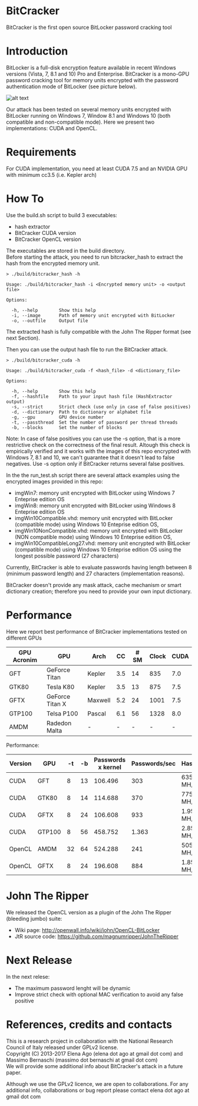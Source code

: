 BitCracker
========

BitCracker is the first open source BitLocker password cracking tool

Introduction
===

BitLocker is a full-disk encryption feature available in recent Windows versions (Vista, 7, 8.1 and 10) Pro and Enterprise.
BitCracker is a mono-GPU password cracking tool for memory units encrypted with the password authentication mode of BitLocker (see picture below).

![alt text](http://openwall.info/wiki/_media/john/bitcracker_img1.png)

Our attack has been tested on several memory units encrypted with BitLocker running on Windows 7, Window 8.1 and Windows 10 (both compatible and non-compatible mode).
Here we present two implementations: CUDA and OpenCL.

Requirements
===

For CUDA implementation, you need at least CUDA 7.5 and an NVIDIA GPU with minimum cc3.5 (i.e. Kepler arch) 

How To
===

Use the build.sh script to build 3 executables:

- hash extractor
- BitCracker CUDA version
- BitCracker OpenCL version

The executables are stored in the build directory.
<br>
Before starting the attack, you need to run bitcracker_hash to extract the hash from the encrypted memory unit.

```
> ./build/bitcracker_hash -h

Usage: ./build/bitcracker_hash -i <Encrypted memory unit> -o <output file>

Options:

  -h, --help		Show this help
  -i, --image		Path of memory unit encrypted with BitLocker
  -o, --outfile		Output file
```

The extracted hash is fully compatible with the John The Ripper format (see next Section).<br>

Then you can use the output hash file to run the BitCracker attack.

```
> ./build/bitcracker_cuda -h

Usage: ./build/bitcracker_cuda -f <hash_file> -d <dictionary_file>

Options:

  -h, --help		Show this help
  -f, --hashfile 	Path to your input hash file (HashExtractor output)
  -s, --strict		Strict check (use only in case of false positives)
  -d, --dictionary	Path to dictionary or alphabet file
  -g, --gpu 		GPU device number
  -t, --passthread	Set the number of password per thread threads
  -b, --blocks		Set the number of blocks
```

Note: In case of false positives you can use the -s option, that is a more restrictive check on the correctness of the final result. Altough this check is empirically verified and it works with the images of this repo encrypted with Windows 7, 8.1 and 10, we can't guarantee that it doesn't lead to false negatives. Use -s option only if BitCracker returns several false positives.

In the the run_test.sh script there are several attack examples using the encrypted images provided in this repo:
* imgWin7: memory unit encrypted with BitLocker using Windows 7 Enteprise edition OS
* imgWin8: memory unit encrypted with BitLocker using Windows 8 Enteprise edition OS
* imgWin10Compatible.vhd: memory unit encrypted with BitLocker (compatible mode) using Windows 10 Enteprise edition OS, 
* imgWin10NonCompatible.vhd: memory unit encrypted with BitLocker (NON compatible mode) using Windows 10 Enteprise edition OS, 
* imgWin10CompatibleLong27.vhd: memory unit encrypted with BitLocker (compatible mode) using Windows 10 Enteprise edition OS using the longest possible password (27 characters)

Currently, BitCracker is able to evaluate passwords having length between 8 (minimum password length) and 27 characters (implementation reasons).

BitCracker doesn't provide any mask attack, cache mechanism or smart dictionary creation; therefore you need to provide your own input dictionary.

Performance
===

Here we report best performance of BitCracker implementations tested on different GPUs

| GPU Acronim  |       GPU       | Arch    | CC  | # SM | Clock  | CUDA |
| ------------ | --------------- | ------- | --- | ---- | ------ | ---- |
| GFT          | GeForce Titan   | Kepler  | 3.5 | 14   | 835    | 7.0  |
| GTK80        | Tesla K80       | Kepler  | 3.5 | 13   | 875    | 7.5  |
| GFTX         | GeForce Titan X | Maxwell | 5.2 | 24   | 1001   | 7.5  |
| GTP100       | Telsa P100      | Pascal  | 6.1 | 56   | 1328   | 8.0  |
| AMDM         | Radedon Malta   | -       | -   | -    | -      | -    |

Performance:

| Version  | GPU    | -t  | -b | Passwords x kernel | Passwords/sec | Hash/sec   |
| -------- | ------ | --- | -- | ------------------ | ------------- | ---------- |
| CUDA     | GFT    | 8   | 13 | 106.496            | 303           | 635 MH/s   |
| CUDA     | GTK80  | 8   | 14 | 114.688            | 370           | 775 MH/s   |
| CUDA     | GFTX   | 8   | 24 | 106.608            | 933           | 1.957 MH/s |
| CUDA     | GTP100 | 8   | 56 | 458.752            | 1.363         | 2.858 MH/s |
| OpenCL   | AMDM   | 32  | 64 | 524.288            | 241           | 505 MH/s   |
| OpenCL   | GFTX   | 8   | 24 | 196.608            | 884           | 1.853 MH/s |

John The Ripper
===

We released the OpenCL version as a plugin of the John The Ripper (bleeding jumbo) suite:
* Wiki page: http://openwall.info/wiki/john/OpenCL-BitLocker <br />
* JtR source code: https://github.com/magnumripper/JohnTheRipper

Next Release
===

In the next relese:
- The maximum password lenght will be dynamic
- Improve strict check with optional MAC verification to avoid any false positive

References, credits and contacts
===

This is a research project in collaboration with the National Research Council of Italy released under GPLv2 license.<br />
Copyright (C) 2013-2017  Elena Ago (elena dot ago at gmail dot com) and Massimo Bernaschi (massimo dot bernaschi at gmail dot com)<br />
We will provide some additional info about BitCracker's attack in a future paper.

Although we use the GPLv2 licence, we are open to collaborations.
For any additional info, collaborations or bug report please contact elena dot ago at gmail dot com